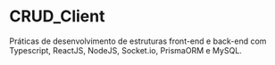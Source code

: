 # CRUD_Client
Práticas de desenvolvimento de estruturas front-end e back-end com Typescript, ReactJS, NodeJS, Socket.io, PrismaORM e MySQL.
